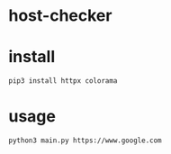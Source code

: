 # host-checker

# install
```
pip3 install httpx colorama
```
# usage
```
python3 main.py https://www.google.com
```
